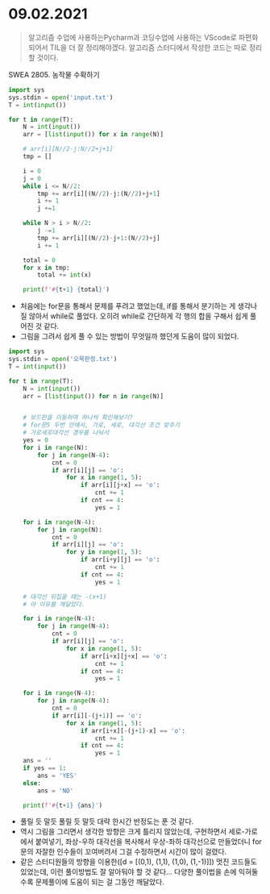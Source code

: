 # 09.02.2021

> 알고리즘 수업에 사용하는Pycharm과 코딩수업에 사용하는 VScode로 파편화되어서 TIL을 더 잘 정리해야겠다. 알고리즘 스터디에서 작성한 코드는 따로 정리할 것이다.



SWEA 2805. 농작물 수확하기

```python
import sys
sys.stdin = open('input.txt')
T = int(input())

for t in range(T):
    N = int(input())
    arr = [list(input()) for x in range(N)]

    # arr[i][N//2-j:N//2+j+1]
    tmp = []

    i = 0
    j = 0
    while i <= N//2:
        tmp += arr[i][(N//2)-j:(N//2)+j+1]
        i += 1
        j +=1

    while N > i > N//2:
        j -=1
        tmp += arr[i][(N//2)-j+1:(N//2)+j]
        i += 1

    total = 0
    for x in tmp:
        total += int(x)

    print(f'#{t+1} {total}')
```

- 처음에는 for문을 통해서 문제를 푸려고 했었는데, if를 통해서 분기하는 게 생각나질 않아서  while로 풀었다. 오히려 while로 간단하게 각 행의 합을 구해서 쉽게 풀어진 것 같다.
- 그림을 그려서 쉽게 풀 수 있는 방법이 무엇일까 했던게 도움이 많이 되었다.





```python
import sys
sys.stdin = open('오목판정.txt')
T = int(input())

for t in range(T):
    N = int(input())
    arr = [list(input()) for n in range(N)]


    # 보드판을 이동하며 하나씩 확인해보기?
    # for문5 두번 안에서, 가로, 세로, 대각선 조건 맞추기
    # 가로세로대각선 경우를 나눠서
    yes = 0
    for i in range(N):
        for j in range(N-4):
            cnt = 0
            if arr[i][j] == 'o':
                for x in range(1, 5):
                    if arr[i][j+x] == 'o':
                        cnt += 1
                    if cnt == 4:
                        yes = 1

    for i in range(N-4):
        for j in range(N):
            cnt = 0
            if arr[i][j] == 'o':
                for y in range(1, 5):
                    if arr[i+y][j] == 'o':
                        cnt += 1
                    if cnt == 4:
                        yes = 1

    # 대각선 뒤집을 때는 -(x+1)
    # 아 이유를 깨달았다.

    for i in range(N-4):
        for j in range(N-4):
            cnt = 0
            if arr[i][j] == 'o':
                for x in range(1, 5):
                    if arr[i+x][j+x] == 'o':
                        cnt += 1
                    if cnt == 4:
                        yes = 1

    for i in range(N-4):
        for j in range(N-4):
            cnt = 0
            if arr[i][-(j+1)] == 'o':
                for x in range(1, 5):
                    if arr[i+x][-(j+1)-x] == 'o':
                        cnt += 1
                    if cnt == 4:
                        yes = 1
    ans = ''
    if yes == 1:
        ans = 'YES'
    else:
        ans = 'NO'

    print(f'#{t+1} {ans}')
```

- 풀릴 듯 말듯 풀릴 듯 말듯 대략 한시간 반정도는 푼 것 같다.
- 역시 그림을 그리면서 생각한 방향은 크게 틀리지 않았는데, 구현하면서 세로-가로에서 붙여넣기, 좌상-우하 대각선을 복사해서 우상-좌하 대각선으로 만들었더니 for문의 자잘한 인수들이 꼬여버려서 그걸 수정하면서 시간이 많이 걸렸다.
- 같은 스터디원들의 방향을 이용한([d = [(0,1), (1,1), (1,0), (1,-1)]]) 멋진 코드들도 있었는데, 이런 풀이방법도 잘 알아둬야 할 것 같다... 다양한 풀이법을 손에 익혀둘수록 문제풀이에 도움이 되는 걸 그동안 깨달았다.